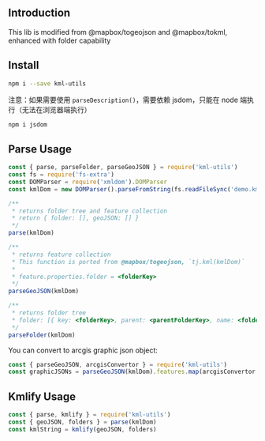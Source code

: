 ## Introduction

This lib is modified from @mapbox/togeojson and @mapbox/tokml, enhanced with folder capability

## Install

```bash
npm i --save kml-utils
```

注意：如果需要使用 `parseDescription()`，需要依赖 jsdom，只能在 node 端执行（无法在浏览器端执行）
```bash
npm i jsdom
```

## Parse Usage

```js
const { parse, parseFolder, parseGeoJSON } = require('kml-utils')
const fs = require('fs-extra')
const DOMParser = require('xmldom').DOMParser
const kmlDom = new DOMParser().parseFromString(fs.readFileSync('demo.kml', 'utf8'))

/**
 * returns folder tree and feature collection
 * return { folder: [], geoJSON: [] }
 */
parse(kmlDom)

/**
 * returns feature collection
 * This function is ported from @mapbox/togeojson, `tj.kml(kmlDom)`
 * 
 * feature.properties.folder = <folderKey>
 */
parseGeoJSON(kmlDom)

/**
 * returns folder tree
 * folder: [{ key: <folderKey>, parent: <parentFolderKey>, name: <folderName>, children: [] }]
 */
parseFolder(kmlDom)
```

You can convert to arcgis graphic json object:

```js
const { parseGeoJSON, arcgisConvertor } = require('kml-utils')
const graphicJSONs = parseGeoJSON(kmlDom).features.map(arcgisConvertor.graphicJSON)
```

## Kmlify Usage

```js
const { parse, kmlify } = require('kml-utils')
const { geoJSON, folders } = parse(kmlDom)
const kmlString = kmlify(geoJSON, folders)
```